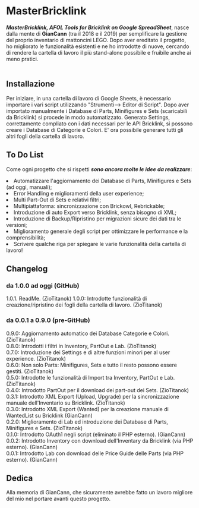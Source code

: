 # MasterBricklink
<b><i>MasterBricklink, AFOL Tools for Bricklink on Google SpreadSheet</b></i>, nasce dalla mente di <b>GianCann</b> (tra il 2018 e il 2019) per semplificare la gestione del proprio inventario di mattoncini LEGO. Dopo aver ereditato il progetto, ho migliorato le funzionalità esistenti e ne ho introdotte di nuove, cercando di rendere la cartella di lavoro il più stand-alone possibile e fruibile anche ai meno pratici.<br></br>


## Installazione
Per iniziare, in una cartella di lavoro di Google Sheets, è necessario importare i vari script utilizzando "Strumenti--> Editor di Script".
Dopo aver importato manualmente i Database di Parts, Minifigures e Sets (scaricabili da Bricklink) si procede in modo automatizzato. Generato Settings, correttamente compliato con i dati necessari per le API Bricklink, si possono creare i Database di Categorie e Colori. E' ora possibile generare tutti gli altri fogli della cartella di lavoro.


## To Do List
Come ogni progetto che si rispetti <b><i>sono ancora molte le idee da realizzare</b></i>:
<li>Automatizzare l'aggiornamento dei Database di Parts, Minifigures e Sets (ad oggi, manuali);</li>
<li>Error Handling e miglioramenti della user experience;</li>
<li>Multi Part-Out di Sets e relativi filtri;</li>
<li>Multipiattaforma: sincronizzazione con Brickowl, Rebrickable;</li>
<li>Introduzione di auto Export verso Bricklink, senza bisogno di XML;</li>
<li>Introduzione di Backup/Ripristino per migrazioni sicure dei dati tra le versioni;</li>
<li>Miglioramento generale degli script per ottimizzare le performance e la comprensibilità;</li>
<li>Scrivere qualche riga per spiegare le varie funzionalità della cartella di lavoro!</li>


## Changelog
### da 1.0.0 ad oggi (GitHub)
1.0.1. ReadMe. (ZioTitanok)
1.0.0: Introdotte funzionalità di creazione/ripristino dei fogli della cartella di lavoro. (ZioTitanok)<br>

### da 0.0.1 a 0.9.0 (pre-GitHub)
0.9.0: Aggiornamento automatico dei Database Categorie e Colori. (ZioTitanok)<br>
0.8.0: Introdotti i filtri in Inventory, PartOut e Lab. (ZioTitanok)<br>
0.7.0: Introduzione dei Settings e di altre funzioni minori per al user experience. (ZioTitanok)<br>
0.6.0: Non solo Parts: Minifigures, Sets e tutto il resto possono essere gestiti. (ZioTitanok)<br>
0.5.0: Introdotte le funzionalità di Import tra Inventory, PartOut e Lab. (ZioTitanok)<br>
0.4.0: Introdotto PartOut per il download dei part-out dei Sets. (ZioTitanok)<br>
0.3.1: Introdotto XML Export (Upload, Upgrade) per la sincronizzazione manuale dell'Inventario su Bricklink. (ZioTitanok)<br>
0.3.0: Introdotto XML Export (Wanted) per la creazione manuale di WantedList su Bricklink (GianCann)<br>
0.2.0: Miglioramento di Lab ed introduzione dei Database di Parts, Minifigures e Sets. (ZioTitanok)<br>
0.1.0: Introdotto OAuth1 negli script (eliminato il PHP esterno). (GianCann)<br>
0.0.2: Introdotto Inventory con download dell'Inventary da Bricklink (via PHP esterno). (GianCann)<br>
0.0.1: Introdotto Lab con download delle Price Guide delle Parts (via PHP esterno). (GianCann)<br>

## Dedica
Alla memoria di GianCann, che sicuramente avrebbe fatto un lavoro migliore del mio nel portare avanti questo progetto.
